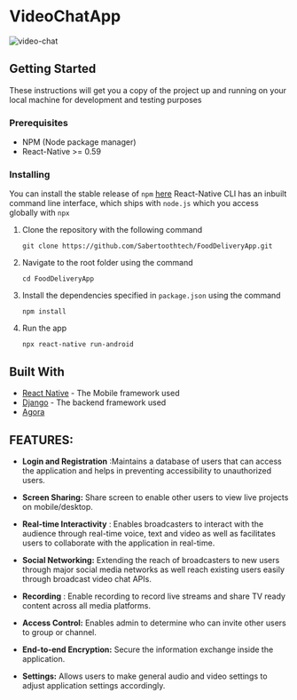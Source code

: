 # VideoChatApp

![video-chat](https://user-images.githubusercontent.com/52853887/86231851-c9a6a000-bbb0-11ea-9abc-bf38a9b36554.gif)

## Getting Started

These instructions will get you a copy of the project up and running on your local machine for development and testing purposes

### Prerequisites

- NPM (Node package manager)
- React-Native >= 0.59

### Installing

You can install the stable release of `npm` [here](https://nodejs.org/en/ "NodeJS")
React-Native CLI has an inbuilt command line interface, which ships with `node.js` which you access globally with `npx`

1. Clone the repository with the following command

    `git clone https://github.com/Sabertoothtech/FoodDeliveryApp.git`

2. Navigate to the root folder using the command

    `cd FoodDeliveryApp`

3. Install the dependencies specified in `package.json` using the command

    `npm install`

4. Run the app

    `npx react-native run-android`

## Built With
* [React Native](https://reactnative.dev/docs/getting-started) - The Mobile framework used
* [Django](https://docs.djangoproject.com/en/3.0/) - The backend framework used
* [Agora](https://github.com/AgoraIO-Community/Agora-RN-Quickstart) 


## FEATURES:

- **Login and Registration** :Maintains a database of users that can access the application and helps in preventing accessibility to unauthorized users.

- **Screen Sharing:** Share screen to enable other users to view live projects on mobile/desktop.

- **Real-time Interactivity** : Enables broadcasters to interact with the audience through real-time voice, text and video as well as facilitates users to collaborate with the application in real-time.

- **Social Networking:** Extending the reach of broadcasters to new users through major social media networks as well reach existing users easily through broadcast video chat APIs.

- **Recording** : Enable recording to record live streams and share TV ready content across all media platforms.

- **Access Control:** Enables admin to determine who can invite other users to group or channel.

- **End-to-end Encryption:** Secure the information exchange inside the application.

- **Settings:** Allows users to make general audio and video settings to adjust application settings accordingly.
